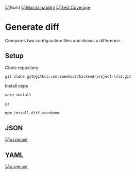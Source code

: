 ![Build](https://github.com/SaenkoJr/backend-project-lvl2/workflows/CI/badge.svg?branch=master)
[![Maintainability](https://api.codeclimate.com/v1/badges/8df6343b6d672afb878b/maintainability)](https://codeclimate.com/github/SaenkoJr/backend-project-lvl2/maintainability)
[![Test Coverage](https://api.codeclimate.com/v1/badges/8df6343b6d672afb878b/test_coverage)](https://codeclimate.com/github/SaenkoJr/backend-project-lvl2/test_coverage)

# Generate diff

Compares two configuration files and shows a difference.

## Setup

Clone repository
```sh
git clone git@github.com:SaenkoJr/backend-project-lvl2.git
```

Install deps
```sh
make install
```
or
```sh
npm install diff-saenkomm
```

## JSON
[![asciicast](https://asciinema.org/a/Rwi4BltEZOedUIMxasgcsQoLX.svg)](https://asciinema.org/a/Rwi4BltEZOedUIMxasgcsQoLX)

## YAML
[![asciicast](https://asciinema.org/a/LigMV9KkQ1Oh3GvOqrVLybMSN.svg)](https://asciinema.org/a/LigMV9KkQ1Oh3GvOqrVLybMSN)

